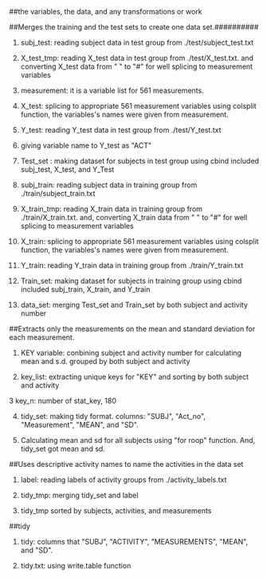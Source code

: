 ##the variables, the data, and any transformations or work

##Merges the training and the test sets to create one data set.##########

1. subj_test: reading subject data in test group from ./test/subject_test.txt 

2. X_test_tmp: reading X_test data in test group from ./test/X_test.txt. and converting X_test data from " " to "#" for well splicing to measurement variables

3. measurement: it is a variable list for 561 measurements. 

4. X_test: splicing to appropriate 561 measurement variables using colsplit function, the variables's names were given from measurement.

5. Y_test: reading Y_test data in test group from ./test/Y_test.txt 

6. giving variable name to Y_test as "ACT"

7. Test_set : making dataset for subjects in test group using cbind included subj_test, X_test, and Y_Test

8. subj_train: reading subject data in training group from ./train/subject_train.txt 

9. X_train_tmp: reading X_train data in training group from ./train/X_train.txt. and, converting X_train data from " " to "#" for well splicing to measurement variables

10. X_train: splicing to appropriate 561 measurement variables using colsplit function, the variables's names were given from measurement.

11. Y_train: reading Y_train data in training group from ./train/Y_train.txt 

12. Train_set: making dataset for subjects in training group using cbind included subj_train, X_train, and Y_train

13. data_set: merging Test_set and Train_set by both subject and activity number

##Extracts only the measurements on the mean and standard deviation for each measurement. 

1. KEY variable: conbining subject and activity number for calculating mean and s.d. grouped by both subject and activity

2. key_list: extracting unique keys for "KEY" and sorting by both subject and activity

3 key_n: number of stat_key, 180

4. tidy_set: making tidy format. columns: "SUBJ", "Act_no", "Measurement", "MEAN", and "SD".

5. Calculating mean and sd for all subjects using "for roop" function. And, tidy_set got mean and sd.

##Uses descriptive activity names to name the activities in the data set
1. label: reading labels of activity groups from ./activity_labels.txt

2. tidy_tmp: merging tidy_set and label

3. tidy_tmp sorted by subjects, activities, and measurements

##tidy
1. tidy: columns that "SUBJ", "ACTIVITY", "MEASUREMENTS", "MEAN", and "SD".

2. tidy.txt: using write.table function


